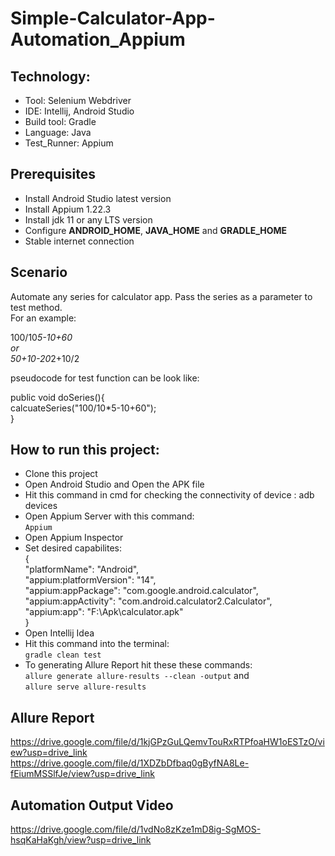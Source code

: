 # Simple-Calculator-App-Automation_Appium


## Technology: </br>
- Tool: Selenium Webdriver
- IDE: Intellij, Android Studio
- Build tool: Gradle
- Language: Java
- Test_Runner: Appium

## Prerequisites</br>
- Install Android Studio latest version
- Install Appium 1.22.3
- Install jdk 11 or any LTS version
- Configure **ANDROID_HOME**, **JAVA_HOME** and **GRADLE_HOME**
- Stable internet connection

## Scenario
Automate any series for calculator app. Pass the series as a parameter to test method.  
For an example:  

100/10*5-10+60  
or  
50+10-20*2+10/2  

pseudocode for test function can be look like:  

public void doSeries(){  
calcuateSeries("100/10*5-10+60");  
}  

## How to run this project:
- Clone this project
- Open Android Studio and Open the APK file
- Hit this command in cmd for checking the connectivity of device : adb devices
- Open Appium Server with this command:  
  ```Appium```  
- Open Appium Inspector
- Set desired capabilites:  
  {  
    "platformName": "Android",  
    "appium:platformVersion": "14",  
    "appium:appPackage": "com.google.android.calculator",  
    "appium:appActivity": "com.android.calculator2.Calculator",  
    "appium:app": "F:\\Apk\\calculator.apk"  
  }  
- Open Intellij Idea
- Hit this command into the terminal:  
  ```gradle clean test```  
- To generating Allure Report hit these these commands:  
  ```allure generate allure-results --clean -output``` and     
  ```allure serve allure-results```

## Allure Report
https://drive.google.com/file/d/1kjGPzGuLQemvTouRxRTPfoaHW1oESTzO/view?usp=drive_link
https://drive.google.com/file/d/1XDZbDfbaq0gByfNA8Le-fEiumMSSlfJe/view?usp=drive_link

## Automation Output Video
https://drive.google.com/file/d/1vdNo8zKze1mD8ig-SgMOS-hsqKaHaKgh/view?usp=drive_link
